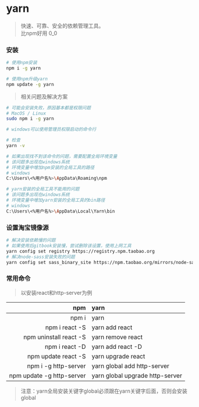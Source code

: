 # yarn

> 快速、可靠、安全的依赖管理工具。  
> 比npm好用 0_0  

### 安装

```bash
# 使用npm安装
npm i -g yarn

# 使用npm升级yarn
npm update -g yarn
```

>  相关问题及解决方案  

```bash
# 可能会安装失败，原因基本都是权限问题
# MacOS / Linux
sudo npm i -g yarn

# windows可以使用管理员权限启动的命令行

# 检查
yarn -v

# 如果出现找不到该命令的问题，需要配置全局环境变量
# 该问题多出现在windows系统
# 环境变量中增加npm安装的全局工具的路径
# windows
C:\Users\<%用户名%>\AppData\Roaming\npm

# yarn安装的全局工具不能用的问题
# 该问题多出现在windows系统
# 环境变量中增加yarn安装的全局工具的bin路径
# windows
C:\Users\<%用户名%>\AppData\Local\Yarn\bin
```

### 设置淘宝镜像源

```bash
# 解决安装依赖慢的问题
# 如果使用后gitbook安装慢，尝试删除该设置，使用上网工具
yarn config set registry https://registry.npm.taobao.org
# 解决node-sass安装失败的问题
yarn config set sass_binary_site https://npm.taobao.org/mirrors/node-sass
```

### 常用命令

> 以安装react和http-server为例  

|npm|yarn|
|--:|:---|
| npm i | yarn |
| npm i react -S | yarn add react |
| npm uninstall react -S | yarn remove react |
| npm i react -D | yarn add react -D |
| npm update react -S | yarn upgrade react |
| npm i -g http-server | yarn global add http-server |
| npm update -g http-server | yarn global upgrade http-server |

> 注意：yarn全局安装关键字global必须跟在yarn关键字后面，否则会安装global  